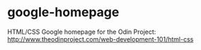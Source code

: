 # google-homepage
HTML/CSS Google homepage for the Odin Project: http://www.theodinproject.com/web-development-101/html-css
